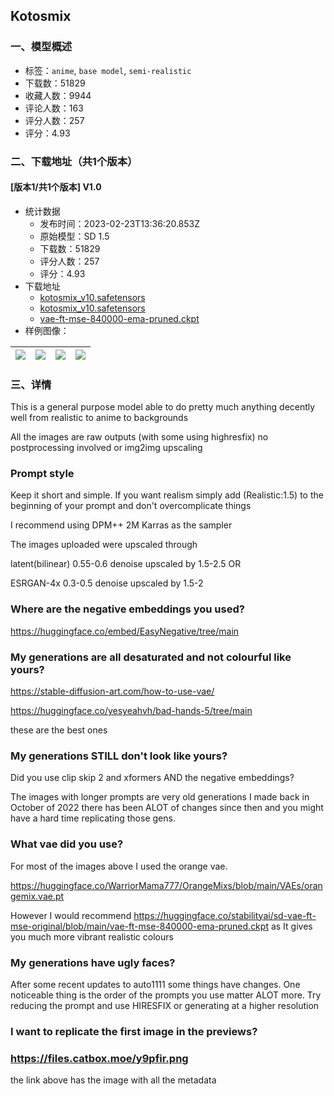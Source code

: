 ## Kotosmix
### 一、模型概述

- 标签：`anime`, `base model`, `semi-realistic`
- 下载数：51829
- 收藏人数：9944
- 评论人数：163
- 评分人数：257
- 评分：4.93

### 二、下载地址（共1个版本）

#### [版本1/共1个版本] V1.0

- 统计数据
  - 发布时间：2023-02-23T13:36:20.853Z
  - 原始模型：SD 1.5
  - 下载数：51829
  - 评分人数：257
  - 评分：4.93
- 下载地址
  - [kotosmix_v10.safetensors](https://civitai.com/api/download/models/6087?type=Model&format=SafeTensor&size=full&fp=fp16)
  - [kotosmix_v10.safetensors](https://civitai.com/api/download/models/6087)
  - [vae-ft-mse-840000-ema-pruned.ckpt](https://civitai.com/api/download/models/6087?type=VAE&format=Other)
- 样例图像：

| <img src="https://image.civitai.com/xG1nkqKTMzGDvpLrqFT7WA/62f620e7-8ff8-4f86-bc96-d6e2016c5e00/width=450/52456.jpeg" /> | <img src="https://image.civitai.com/xG1nkqKTMzGDvpLrqFT7WA/3310686f-35ec-465f-7aaf-53d838728f00/width=450/52462.jpeg" /> | <img src="https://image.civitai.com/xG1nkqKTMzGDvpLrqFT7WA/dd94f861-ca0c-4552-ab99-e7634986e900/width=450/111446.jpeg" /> | <img src="https://image.civitai.com/xG1nkqKTMzGDvpLrqFT7WA/4a8adf48-2cc3-4c28-e257-9de47e1b5d00/width=450/111445.jpeg" /> |
| ---- | ---- | ---- | ---- |


### 三、详情
<p>This is a general purpose model able to do pretty much anything decently well from realistic to anime to backgrounds</p><p>All the images are raw outputs (with some using highresfix) no postprocessing involved or img2img upscaling</p><p></p><h3>Prompt style</h3><p>Keep it short and simple. If you want realism simply add (Realistic:1.5) to the beginning of your prompt and don't overcomplicate things</p><p></p><p>I recommend using DPM++ 2M Karras as the sampler</p><p></p><p>The images uploaded were upscaled through</p><p></p><p>latent(bilinear) 0.55-0.6 denoise upscaled by 1.5-2.5 OR</p><p>ESRGAN-4x 0.3-0.5 denoise upscaled by 1.5-2</p><p></p><h3>Where are the negative embeddings you used?</h3><p><a target="_blank" rel="ugc" href="https://huggingface.co/embed/EasyNegative/tree/main">https://huggingface.co/embed/EasyNegative/tree/main</a></p><p></p><h3>My generations are all desaturated and not colourful like yours?</h3><p><a target="_blank" rel="ugc" href="https://stable-diffusion-art.com/how-to-use-vae/">https://stable-diffusion-art.com/how-to-use-vae/</a></p><p><a target="_blank" rel="ugc" href="https://huggingface.co/yesyeahvh/bad-hands-5/tree/main">https://huggingface.co/yesyeahvh/bad-hands-5/tree/main</a></p><p>these are the best ones</p><p></p><h3>My generations STILL don't look like yours?</h3><p>Did you use clip skip 2 and xformers AND the negative embeddings?</p><p></p><p>The images with longer prompts are very old generations I made back in October of 2022 there has been ALOT of changes since then and you might have a hard time replicating those gens.</p><p></p><p></p><p></p><h3>What vae did you use?</h3><p>For most of the images above I used the orange vae.</p><p><a target="_blank" rel="ugc" href="https://huggingface.co/WarriorMama777/OrangeMixs/blob/main/VAEs/orangemix.vae.pt">https://huggingface.co/WarriorMama777/OrangeMixs/blob/main/VAEs/orangemix.vae.pt</a></p><p></p><p>However I would recommend <a target="_blank" rel="ugc" href="https://huggingface.co/stabilityai/sd-vae-ft-mse-original/blob/main/vae-ft-mse-840000-ema-pruned.ckpt">https://huggingface.co/stabilityai/sd-vae-ft-mse-original/blob/main/vae-ft-mse-840000-ema-pruned.ckpt</a> as It gives you much more vibrant realistic colours</p><p></p><h3>My generations have ugly faces?</h3><p>After some recent updates to auto1111 some things have changes. One noticeable thing is the order of the prompts you use matter ALOT more. Try reducing the prompt and use HIRESFIX or generating at a higher resolution</p><h3>I want to replicate the first image in the previews?</h3><h3><a target="_blank" rel="ugc" href="https://files.catbox.moe/y9pfir.png">https://files.catbox.moe/y9pfir.png</a></h3><p>the link above has the image with all the metadata</p><p></p>